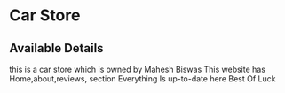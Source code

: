 # Car Store

## Available Details

this is a car store which is owned by Mahesh Biswas
This website has Home,about,reviews, section
Everything Is up-to-date here
Best Of Luck

